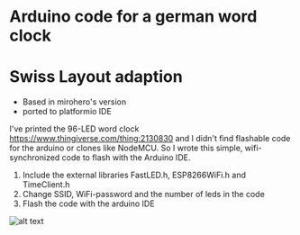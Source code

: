 # Arduino code for a german word clock
#  Swiss Layout adaption



- Based in mirohero's version
- ported to platformio IDE

I've printed the 96-LED word clock https://www.thingiverse.com/thing:2130830 and I didn't find flashable code for the arduino or clones like NodeMCU. So I wrote this simple, wifi-synchronized code to flash with the Arduino IDE.


1. Include the external libraries FastLED.h, ESP8266WiFi.h and TimeClient.h
2. Change SSID, WiFi-password and the number of leds in the code
3. Flash the code with the arduino IDE

![alt text](https://github.com/roadfox/germanWordClock/blob/master/img/img.jpg)
